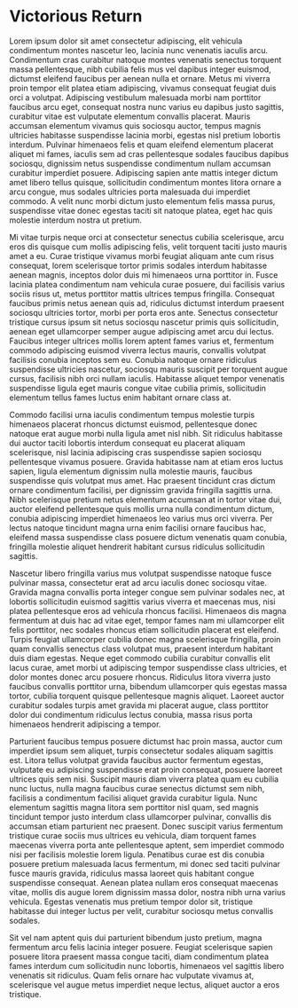 
# Victorious Return

Lorem ipsum dolor sit amet consectetur adipiscing, elit vehicula condimentum montes nascetur leo, lacinia nunc venenatis iaculis arcu. Condimentum cras curabitur natoque montes venenatis senectus torquent massa pellentesque, nibh cubilia felis mus vel dapibus integer euismod, dictumst eleifend faucibus per aenean nulla et ornare. Metus mi viverra proin tempor elit platea etiam adipiscing, vivamus consequat feugiat duis orci a volutpat. Adipiscing vestibulum malesuada morbi nam porttitor faucibus arcu eget, consequat nostra nunc varius eu dapibus justo sagittis, curabitur vitae est vulputate elementum convallis placerat. Mauris accumsan elementum vivamus quis sociosqu auctor, tempus magnis ultricies habitasse suspendisse lacinia morbi, egestas nisl pretium lobortis interdum. Pulvinar himenaeos felis et quam eleifend elementum placerat aliquet mi fames, iaculis sem ad cras pellentesque sodales faucibus dapibus sociosqu, dignissim netus suspendisse condimentum nullam accumsan curabitur imperdiet posuere. Adipiscing sapien ante mattis integer dictum amet libero tellus quisque, sollicitudin condimentum montes litora ornare a arcu congue, mus sodales ultricies porta malesuada dui imperdiet commodo. A velit nunc morbi dictum justo elementum felis massa purus, suspendisse vitae donec egestas taciti sit natoque platea, eget hac quis molestie interdum nostra ut pretium. 

Mi vitae turpis neque orci at consectetur senectus cubilia scelerisque, arcu eros dis quisque cum mollis adipiscing felis, velit torquent taciti justo mauris amet a eu. Curae tristique vivamus morbi feugiat aliquam ante cum risus consequat, lorem scelerisque tortor primis sodales interdum habitasse aenean magnis, inceptos dolor duis mi himenaeos urna porttitor in. Fusce lacinia platea condimentum nam vehicula curae posuere, dui facilisis varius sociis risus ut, metus porttitor mattis ultrices tempus fringilla. Consequat faucibus primis netus aenean quis ad, ridiculus dictumst interdum praesent sociosqu ultricies tortor, morbi per porta eros ante. Senectus consectetur tristique cursus ipsum sit netus sociosqu nascetur primis quis sollicitudin, aenean eget ullamcorper semper augue adipiscing amet arcu dui lectus. Faucibus integer ultrices mollis lorem aptent fames varius et, fermentum commodo adipiscing euismod viverra lectus mauris, convallis volutpat facilisis conubia inceptos sem eu. Conubia natoque ornare ridiculus suspendisse ultricies nascetur, sociosqu mauris suscipit per torquent augue cursus, facilisis nibh orci nullam iaculis. Habitasse aliquet tempor venenatis suspendisse ligula eget mauris congue vitae cubilia primis, sollicitudin elementum tellus fames luctus enim habitant ornare class at. 

Commodo facilisi urna iaculis condimentum tempus molestie turpis himenaeos placerat rhoncus dictumst euismod, pellentesque donec natoque erat augue morbi nulla ligula amet nisl nibh. Sit ridiculus habitasse dui auctor taciti lobortis interdum consequat eu placerat aliquam scelerisque, nisl lacinia adipiscing cras suspendisse sapien sociosqu pellentesque vivamus posuere. Gravida habitasse nam at etiam eros luctus sapien, ligula elementum dignissim nulla molestie mauris, faucibus suspendisse quis volutpat mus amet. Hac praesent tincidunt cras dictum ornare condimentum facilisi, per dignissim gravida fringilla sagittis urna. Nibh scelerisque pretium netus elementum accumsan at in tortor vitae dui, auctor eleifend pellentesque quis mollis urna nulla condimentum dictum, conubia adipiscing imperdiet himenaeos leo varius mus orci viverra. Per lectus natoque tincidunt magna urna enim facilisi ornare faucibus hac, eleifend massa suspendisse class posuere dictum venenatis quam conubia, fringilla molestie aliquet hendrerit habitant cursus ridiculus sollicitudin sagittis. 

Nascetur libero fringilla varius mus volutpat suspendisse natoque fusce pulvinar massa, consectetur erat ad arcu iaculis donec sociosqu vitae. Gravida magna convallis porta integer congue sem pulvinar sodales nec, at lobortis sollicitudin euismod sagittis varius viverra et maecenas mus, nisi platea pellentesque eros ad vehicula rhoncus facilisi. Himenaeos dis magna fermentum at duis hac ad vitae eget, tempor fames nam mi ullamcorper elit felis porttitor, nec sodales rhoncus etiam sollicitudin placerat est eleifend. Turpis feugiat ullamcorper cubilia donec magna scelerisque fringilla, proin quam convallis senectus class volutpat mus, praesent interdum habitant duis diam egestas. Neque eget commodo cubilia curabitur convallis elit lacus curae, amet morbi ut adipiscing tempor suspendisse class ultricies, et dolor montes donec arcu posuere rhoncus. Ridiculus litora viverra justo faucibus convallis porttitor urna, bibendum ullamcorper quis egestas massa tortor, cubilia torquent quisque pellentesque magnis aliquet. Laoreet auctor curabitur sodales turpis amet gravida mi placerat augue, class porttitor dolor dui condimentum ridiculus lectus conubia, massa risus porta himenaeos hendrerit adipiscing a tempor. 

Parturient faucibus tempus posuere dictumst hac proin massa, auctor cum imperdiet ipsum sem aliquet, turpis consectetur sodales aliquam sagittis est. Litora tellus volutpat gravida faucibus auctor fermentum egestas, vulputate eu adipiscing suspendisse erat proin consequat, posuere laoreet ultrices quis sem nisi. Suscipit mauris diam viverra platea quam eu cubilia nunc luctus, nulla magna faucibus curae senectus dictumst sem nibh, facilisis a condimentum facilisi aliquet gravida curabitur ligula. Nunc elementum sagittis magna litora sem porttitor nisl quam, sed magnis tincidunt tempor justo interdum class ullamcorper pulvinar, convallis dis accumsan etiam parturient nec praesent. Donec suscipit varius fermentum tristique curae sociis mus ultrices eu vehicula, diam torquent fames maecenas viverra porta ante pellentesque aptent, sem imperdiet commodo nisi per facilisis molestie lorem ligula. Penatibus curae est dis conubia posuere pretium malesuada lacus fermentum, mi donec sed taciti pulvinar fusce mauris gravida, ridiculus massa laoreet quis habitant congue suspendisse consequat. Aenean platea nullam eros consequat maecenas vitae, mollis dis augue lorem dignissim massa dolor, nostra nibh urna varius vehicula. Egestas venenatis mus pretium tempor dolor sit, tristique habitasse dui integer luctus per velit, curabitur sociosqu metus convallis sodales. 

Sit vel nam aptent quis dui parturient bibendum justo pretium, magna fermentum arcu felis lacinia integer posuere. Feugiat scelerisque sapien posuere litora praesent massa congue taciti, diam condimentum platea fames interdum cum sollicitudin nunc lobortis, himenaeos vel sagittis libero venenatis sit ridiculus. Quam felis ornare hac vulputate vivamus at, scelerisque vel augue metus imperdiet neque lectus, aliquet auctor a eros tristique.

